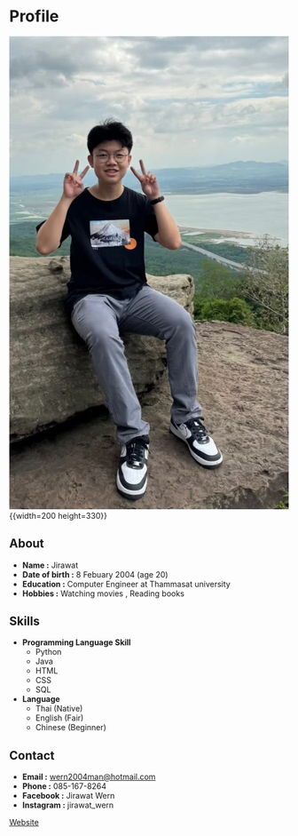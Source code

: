 # Profile
![profile_pic](profile_pic.jpg){{width=200 height=330}}

## About
- **Name :** Jirawat
- **Date of birth :** 8 Febuary 2004 (age 20)
- **Education :** Computer Engineer at Thammasat university
- **Hobbies :** Watching movies , Reading books

## Skills
- **Programming Language Skill** 
    - Python
    - Java
    - HTML
    - CSS
    - SQL
- **Language**
    - Thai (Native)
    - English (Fair)
    - Chinese (Beginner)

## Contact
- **Email :** wern2004man@hotmail.com
- **Phone :** 085-167-8264
- **Facebook :** Jirawat Wern
- **Instagram :** jirawat_wern

[Website](https://6510615047.github.io/6510615047/)